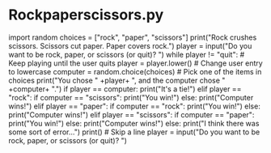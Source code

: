 # Rockpaperscissors.py
import random
choices = ["rock", "paper", "scissors"]
print("Rock crushes scissors. Scissors cut paper. Paper covers rock.")
player = input("Do you want to be rock, paper, or scissors (or quit)? ")
while player != "quit":                 # Keep playing until the user quits
    player = player.lower()             # Change user entry to lowercase
    computer = random.choice(choices)   # Pick one of the items in choices
    print("You chose " +player+ ", and the computer chose " +computer+ ".")
    if player == computer:
        print("It's a tie!")
    elif player == "rock":
        if computer == "scissors":
            print("You win!")
        else:
            print("Computer wins!")
    elif player == "paper":
        if computer == "rock":
            print("You win!")
        else:
            print("Computer wins!")
    elif player == "scissors":
        if computer == "paper":
            print("You win!")
        else:
            print("Computer wins!")
    else:
        print("I think there was some sort of error...")
    print()                             # Skip a line
    player = input("Do you want to be rock, paper, or scissors (or quit)? ")



